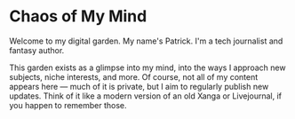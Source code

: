 <div class="hero">
    <h1 class="hero-title">Chaos of My Mind<br/></h1>
    <p class="hero-description">Welcome to my digital garden. My name's Patrick. I'm a tech journalist and fantasy author.</p>
</div>

This garden exists as a glimpse into my mind, into the ways I approach new subjects, niche interests, and more. Of course, not all of my content appears here — much of it is private, but I aim to regularly publish new updates. Think of it like a modern version of an old Xanga or Livejournal, if you happen to remember those. 

